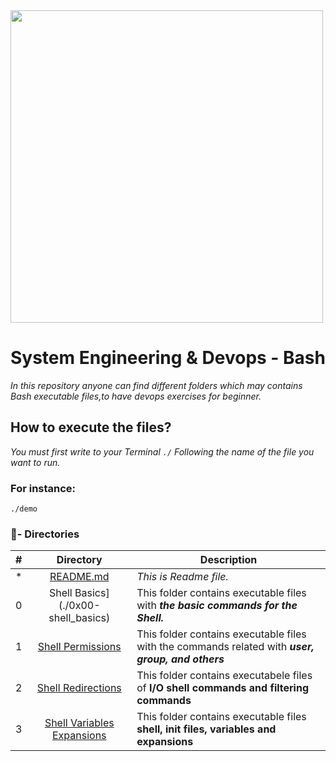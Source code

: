 <img src="https://bashlogo.com/img/logo/png/monochrome_dark.png" high="" width="500">

# System Engineering & Devops - Bash

_In this repository anyone can find different folders which may contains Bash executable files,to have devops exercises for beginner._

## How to execute the files?
_You must first write to your Terminal `./` Following the name of the file you want to run._
### For instance:
```
./demo
```
### :file_folder:- Directories

#|Directory|Description
---|:---:|---
*|[README.md](./README.md)| *This is Readme file.*
0|Shell Basics](./0x00-shell_basics)| This folder contains executable files with **_the basic commands for the Shell._**
1|[Shell Permissions](./0x01-shell_permissions)| This folder contains executable files with the commands related with **_user, group, and others_**
2|[Shell Redirections](./0x02-shell_redirections)| This folder contains executabele files of **I/O shell commands and filtering commands**
3|[Shell Variables Expansions](./0x03-shell_variables_expansions)| This folder contains executable files **shell, init files, variables and expansions**
